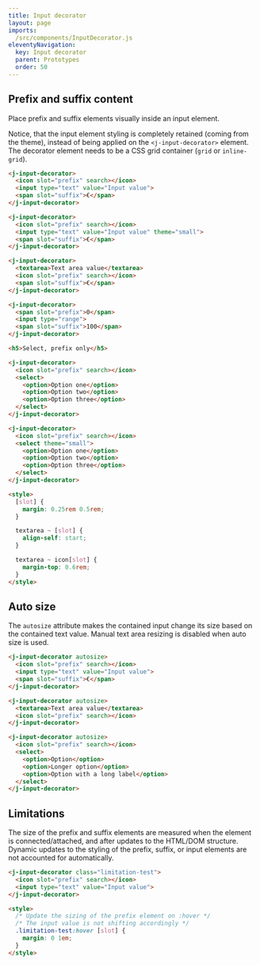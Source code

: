 ```yaml
---
title: Input decorator
layout: page
imports:
  /src/components/InputDecorator.js
eleventyNavigation:
  key: Input decorator
  parent: Prototypes
  order: 50
---
```


## Prefix and suffix content

Place prefix and suffix elements visually inside an input element.

Notice, that the input element styling is completely retained (coming from the theme), instead of being applied on the `<j-input-decorator>` element. The decorator element needs to be a CSS grid container (`grid` or `inline-grid`).

<style>
render-example {
  --display: flex;
  --flex-direction: column;
  --gap: 1rem;
  --align-items: start;
}

input {
  min-width: 0;
}
</style>

<render-example></render-example>

```html
<j-input-decorator>
  <icon slot="prefix" search></icon>
  <input type="text" value="Input value">
  <span slot="suffix">€</span>
</j-input-decorator>

<j-input-decorator>
  <icon slot="prefix" search></icon>
  <input type="text" value="Input value" theme="small">
  <span slot="suffix">€</span>
</j-input-decorator>

<j-input-decorator>
  <textarea>Text area value</textarea>
  <icon slot="prefix" search></icon>
  <span slot="suffix">€</span>
</j-input-decorator>

<j-input-decorator>
  <span slot="prefix">0</span>
  <input type="range">
  <span slot="suffix">100</span>
</j-input-decorator>

<h5>Select, prefix only</h5>

<j-input-decorator>
  <icon slot="prefix" search></icon>
  <select>
    <option>Option one</option>
    <option>Option two</option>
    <option>Option three</option>
  </select>
</j-input-decorator>

<j-input-decorator>
  <icon slot="prefix" search></icon>
  <select theme="small">
    <option>Option one</option>
    <option>Option two</option>
    <option>Option three</option>
  </select>
</j-input-decorator>

<style>
  [slot] {
    margin: 0.25rem 0.5rem;
  }

  textarea ~ [slot] {
    align-self: start;
  }

  textarea ~ icon[slot] {
    margin-top: 0.6rem;
  }
</style>
```


## Auto size

The `autosize` attribute makes the contained input change its size based on the contained text value. Manual text area resizing is disabled when auto size is used.

<render-example></render-example>
```html
<j-input-decorator autosize>
  <icon slot="prefix" search></icon>
  <input type="text" value="Input value">
  <span slot="suffix">€</span>
</j-input-decorator>

<j-input-decorator autosize>
  <textarea>Text area value</textarea>
  <icon slot="prefix" search></icon>
</j-input-decorator>

<j-input-decorator autosize>
  <icon slot="prefix" search></icon>
  <select>
    <option>Option</option>
    <option>Longer option</option>
    <option>Option with a long label</option>
  </select>
</j-input-decorator>
```



## Limitations

The size of the prefix and suffix elements are measured when the element is connected/attached, and after updates to the HTML/DOM structure. Dynamic updates to the styling of the prefix, suffix, or input elements are not accounted for automatically.

<render-example></render-example>
```html
<j-input-decorator class="limitation-test">
  <icon slot="prefix" search></icon>
  <input type="text" value="Input value">
</j-input-decorator>

<style>
  /* Update the sizing of the prefix element on :hover */
  /* The input value is not shifting accordingly */
  .limitation-test:hover [slot] {
    margin: 0 1em;
  }
</style>
```
